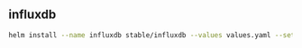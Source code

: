 ## influxdb

```bash
helm install --name influxdb stable/influxdb --values values.yaml --set user.password="$INFLUXDB_PASSWORD"
```